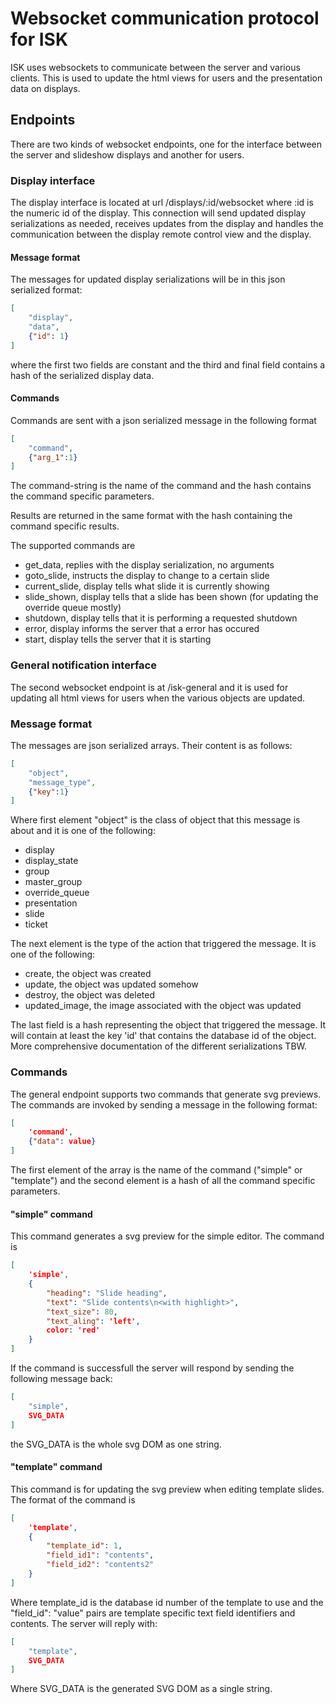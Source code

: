 # Websocket communication protocol for ISK
ISK uses websockets to communicate between the server and various clients. This is used to update the html views for users and the presentation data on displays.

## Endpoints
There are two kinds of websocket endpoints, one for the interface between the server and slideshow displays and another for users.

### Display interface
The display interface is located at url /displays/:id/websocket where :id is the numeric id of the display. This connection will send updated display serializations as needed, receives updates from the display and handles the communication between the display remote control view and the display.

#### Message format
The messages for updated display serializations will be in this json serialized format:
```JSON
[
	"display",
	"data",
	{"id": 1}
]
```
where the first two fields are constant and the third and final field contains a hash of the serialized display data.

#### Commands
Commands are sent with a json serialized message in the following format
```JSON
[
	"command",
	{"arg_1":1}
]
```
The command-string is the name of the command and the hash contains the command specific parameters.

Results are returned in the same format with the hash containing the command specific results.

The supported commands are
* get_data, replies with the display serialization, no arguments
* goto_slide, instructs the display to change to a certain slide
* current_slide, display tells what slide it is currently showing
* slide_shown, display tells that a slide has been shown (for updating the override queue mostly) 
* shutdown, display tells that it is performing a requested shutdown
* error, display informs the server that a error has occured
* start, display tells the server that it is starting

### General notification interface
The second websocket endpoint is at /isk-general and it is used for updating all html views for users when the various objects are updated.

### Message format
The messages are json serialized arrays. Their content is as follows:

```JSON
[
	"object",
	"message_type",
	{"key":1}
]
```

Where first element "object" is the class of object that this message is about and it is one of the following:
* display
* display_state
* group
* master_group
* override_queue
* presentation
* slide
* ticket

The next element is the type of the action that triggered the message. It is one of the following:
* create, the object was created
* update, the object was updated somehow
* destroy, the object was deleted
* updated_image, the image associated with the object was updated

The last field is a hash representing the object that triggered the message. It will contain at least the key 'id' that contains the database id of the object. More comprehensive documentation of the different serializations TBW.

### Commands
The general endpoint supports two commands that generate svg previews. The commands are invoked by sending a message in the following format:
```JSON
[
	'command',
	{"data": value}
]
```
The first element of the array is the name of the command ("simple" or "template") and the second element is a hash of all the command specific parameters.

#### "simple" command

This command generates a svg preview for the simple editor. The command is
```JSON
[
	'simple',
	{
		"heading": "Slide heading",
		"text": "Slide contents\n<with highlight>",
		"text_size": 80,
		"text_aling": 'left',
		color: 'red'
	}
]
```
If the command is successfull the server will respond by sending the following message back:
```JSON
[
	"simple",
	SVG_DATA
]
```
the SVG_DATA is the whole svg DOM as one string.

#### "template" command

This command is for updating the svg preview when editing template slides. The format of the command is
```JSON
[
	'template',
	{
		"template_id": 1,
		"field_id1": "contents",
		"field_id2": "contents2"
	}
]
```
Where template_id is the database id number of the template to use and the "field_id": "value" pairs are template specific text field identifiers and contents. The server will reply with:
```JSON
[
	"template",
	SVG_DATA
]
```
Where SVG_DATA is the generated SVG DOM as a single string.